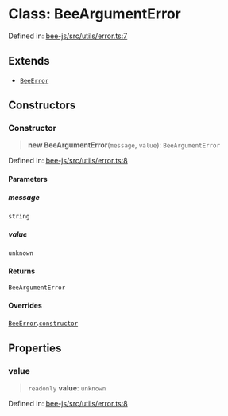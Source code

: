 # Class: BeeArgumentError

Defined in: [bee-js/src/utils/error.ts:7](https://github.com/ethersphere/bee-js/blob/3abbe2b1b264d6b586511a56e93badb2236bd09d/src/utils/error.ts#L7)

## Extends

- [`BeeError`](BeeError.md)

## Constructors

### Constructor

> **new BeeArgumentError**(`message`, `value`): `BeeArgumentError`

Defined in: [bee-js/src/utils/error.ts:8](https://github.com/ethersphere/bee-js/blob/3abbe2b1b264d6b586511a56e93badb2236bd09d/src/utils/error.ts#L8)

#### Parameters

##### message

`string`

##### value

`unknown`

#### Returns

`BeeArgumentError`

#### Overrides

[`BeeError`](BeeError.md).[`constructor`](BeeError.md#constructor)

## Properties

### value

> `readonly` **value**: `unknown`

Defined in: [bee-js/src/utils/error.ts:8](https://github.com/ethersphere/bee-js/blob/3abbe2b1b264d6b586511a56e93badb2236bd09d/src/utils/error.ts#L8)

